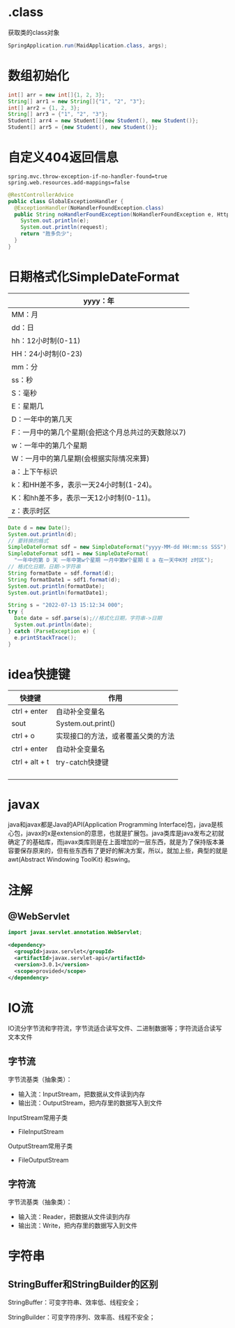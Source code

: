 # .class

获取类的class对象

```java
SpringApplication.run(MaidApplication.class, args);
```

# 数组初始化

```java
int[] arr = new int[]{1, 2, 3};
String[] arr1 = new String[]{"1", "2", "3"};
int[] arr2 = {1, 2, 3};
String[] arr3 = {"1", "2", "3"};
Student[] arr4 = new Student[]{new Student(), new Student()};
Student[] arr5 = {new Student(), new Student()};
```

# 自定义404返回信息

```properties
spring.mvc.throw-exception-if-no-handler-found=true
spring.web.resources.add-mappings=false
```

```java
@RestControllerAdvice
public class GlobalExceptionHandler {
  @ExceptionHandler(NoHandlerFoundException.class)
  public String noHandlerFoundException(NoHandlerFoundException e, HttpServletRequest request) {
    System.out.println(e);
    System.out.println(request);
    return "胜多负少";
  }
}
```

# 日期格式化SimpleDateFormat

| yyyy：年                                           |
| -------------------------------------------------- |
| MM：月                                             |
| dd：日                                             |
| hh：12小时制(0-11)                                 |
| HH：24小时制(0-23)                                 |
| mm：分                                             |
| ss：秒                                             |
| S：毫秒                                            |
| E：星期几                                          |
| D：一年中的第几天                                  |
| F：一月中的第几个星期(会把这个月总共过的天数除以7) |
| w：一年中的第几个星期                              |
| W：一月中的第几星期(会根据实际情况来算)            |
| a：上下午标识                                      |
| k：和HH差不多，表示一天24小时制(1-24)。            |
| K：和hh差不多，表示一天12小时制(0-11)。            |
| z：表示时区                                        |

```java
Date d = new Date();
System.out.println(d);
// 要转换的格式
SimpleDateFormat sdf = new SimpleDateFormat("yyyy-MM-dd HH:mm:ss SSS");
SimpleDateFormat sdf1 = new SimpleDateFormat(
  "一年中的第 D 天 一年中第w个星期 一月中第W个星期 E a 在一天中K时 z时区");
// 格式化日期，日期->字符串
String formatDate = sdf.format(d);
String formatDate1 = sdf1.format(d);
System.out.println(formatDate);
System.out.println(formatDate1);

String s = "2022-07-13 15:12:34 000";
try {
  Date date = sdf.parse(s);//格式化日期，字符串->日期
  System.out.println(date);
} catch (ParseException e) {
  e.printStackTrace();
}

```

# idea快捷键

| 快捷键         | 作用                               |
| -------------- | ---------------------------------- |
| ctrl + enter   | 自动补全变量名                     |
| sout           | System.out.print()                 |
| ctrl + o       | 实现接口的方法，或者覆盖父类的方法 |
| ctrl + enter   | 自动补全变量名                     |
| ctrl + alt + t | try-catch快捷键                    |
|                |                                    |
|                |                                    |
|                |                                    |
|                |                                    |

 

# javax

java和javax都是Java的API(Application Programming Interface)包，java是核心包，javax的x是extension的意思，也就是扩展包。java类库是java发布之初就确定了的基础库，而javax类库则是在上面增加的一层东西，就是为了保持版本兼容要保存原来的，但有些东西有了更好的解决方案，所以，就加上些，典型的就是awt(Abstract Windowing ToolKit) 和swing。

# 注解

## @WebServlet

```java
import javax.servlet.annotation.WebServlet;
```

```xml
<dependency>
  <groupId>javax.servlet</groupId>
  <artifactId>javax.servlet-api</artifactId>
  <version>3.0.1</version>
  <scope>provided</scope>
</dependency>
```

# IO流

IO流分字节流和字符流，字节流适合读写文件、二进制数据等；字符流适合读写文本文件

## 字节流

字节流基类（抽象类）：

- 输入流：InputStream，把数据从文件读到内存
- 输出流：OutputStream，把内存里的数据写入到文件

InputStream常用子类

- FileInputStream 

OutputStream常用子类

- FileOutputStream 



## 字符流

字节流基类（抽象类）：

- 输入流：Reader，把数据从文件读到内存
- 输出流：Write，把内存里的数据写入到文件



# 字符串

## StringBuffer和StringBuilder的区别

StringBuffer：可变字符串、效率低、线程安全；

StringBuilder：可变字符序列、效率高、线程不安全；
